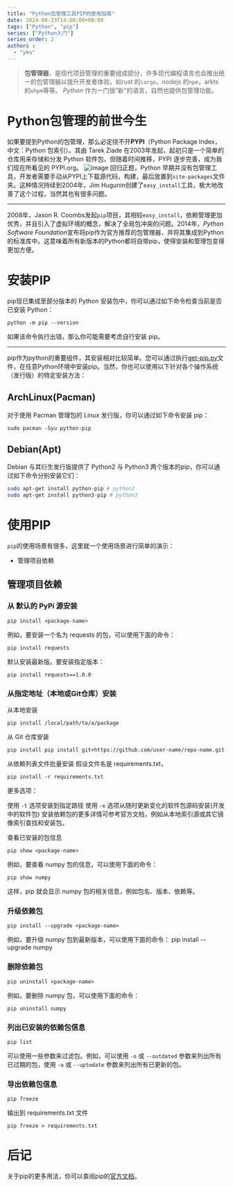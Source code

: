 ```yaml
---
title: "Python包管理工具PIP的使用指南"
date: 2024-06-23T14:00:00+08:00
tags: ["Python", "pip"]
series: ["Python入门"]
series_order: 2
authors :
  - "yms"
---
```

> **包管理器**，是现代项目管理的重要组成部分，许多现代编程语言也会推出统一的包管理器以提升开发者体验，如rust 的`cargo`，nodejs 的`npm`，arkts 的`ohpm`等等。
> *Python* 作为一门很“新”的语言，自然也提供包管理功能。

# Python包管理的前世今生
如果要提到Python的包管理，那么必定绕不开**PYPI**（Python Package Index，中文：Python 包索引）。其由 Tarek Ziade 在2003年发起，起初只是一个简单的仓库用来存储和分发 Python 软件包，但随着时间推移，PYPI 逐步完善，成为我们现在所看见的 PYPI.org。
![image](https://img2024.cnblogs.com/blog/3418689/202406/3418689-20240623134020925-500349057.png)
回归正题，Python 早期并没有包管理工具，开发者需要手动从PYPI上下载源代码，构建，最后放置到`site-packages`文件夹。这种情况持续到2004年，Jim Hugunin创建了`easy_install`工具，极大地改善了这个过程，当然其也有很多问题。

------------

2008年，Jason R. Coombs发起`pip`项目，其相较`easy_install`，依赖管理更加优秀，并且引入了虚拟环境的概念，解决了全局包冲突的问题。2014年，*Python Software Foundation*宣布将pip作为官方推荐的包管理器，并将其集成到Python的标准库中。这意味着所有新版本的Python都将自带pip，使得安装和管理包变得更加方便。

# 安装PIP
pip现已集成至部分版本的 Python 安装包中，你可以通过如下命令检查当前是否已安装 Python：
```shell
python -m pip --version
```
如果该命令执行出错，那么你可能需要考虑自行安装 pip。

------------


pip作为python的重要组件，其安装相对比较简单。您可以通过执行[get-pip.py]( https://bootstrap.pypa.io/get-pip.py "get-pip.py")文件，在任意Python环境中安装pip。当然，你也可以使用以下针对各个操作系统（发行版）的特定安装方法：
## ArchLinux(Pacman)
对于使用 Pacman 管理包的 Linux 发行版，你可以通过如下命令安装 pip：
```shell
sudo pacman -Syu python-pip
```
## Debian(Apt)
Debian 与其衍生发行版提供了 Python2 与 Python3 两个版本的pip，你可以通过如下命令分别安装它们：
```bash
sudo apt-get install python-pip # python2
sudo apt-get install python3-pip # python3
```
# 使用PIP
`pip`的使用场景有很多，这里就一个使用场景进行简单的演示：
- 管理项目依赖
## 管理项目依赖
### 从 默认的 PyPi 源安装
```
pip install <package-name>
```
例如，要安装一个名为 requests 的包，可以使用下面的命令：
```
pip install requests
```
默认安装最新版。要安装指定版本：
```
pip install requests==1.0.0
```
### 从指定地址（本地或Git仓库）安装
从本地安装
```
pip install /local/path/to/a/package
```
从 Git 仓库安装
```
pip install pip install git+https://github.com/user-name/repo-name.git
```
从依赖列表文件批量安装
假设文件名是 requirements.txt，
```
pip install -r requirements.txt
```
更多选项：

使用 `-t` 选项安装到指定路径
使用 `-e` 选项从随时更新变化的软件包源码安装(开发中的软件包)
安装依赖包的更多详情可参考官方文档，例如从本地索引源或其它镜像索引查找和安装包。

查看已安装的包信息
```
pip show <package-name>
```
例如，要查看 numpy 包的信息，可以使用下面的命令：
```
pip show numpy
```
这样，pip 就会显示 numpy 包的相关信息，例如包名、版本、依赖等。

### 升级依赖包
```
pip install --upgrade <package-name>
```
例如，要升级 numpy 包到最新版本，可以使用下面的命令：
pip install --upgrade numpy

### 删除依赖包
```
pip uninstall <package-name>
```
例如，要删除 numpy 包，可以使用下面的命令：
```
pip uninstall numpy
```
### 列出已安装的依赖包信息
```shell
pip list
```
可以使用一些参数来过滤包。例如，可以使用 `-o` 或 `--outdated` 参数来列出所有已过期的包，使用 `-u` 或 `--uptodate` 参数来列出所有已更新的包。

### 导出依赖包信息
```
pip freeze
```
输出到 requirements.txt 文件
```
pip freeze > requirements.txt
```
# 后记
关于pip的更多用法，你可以查阅pip的[官方文档](https://pip.pypa.io/en/stable/ "官方文档")。